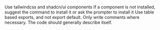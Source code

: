 Use tailwindcss and shadcn/ui components
If a component is not installed, suggest the command to install it or ask the prompter to install it
Use table based exports, and not export default.
Only write comments where necessary. The code should generally describe itself.
